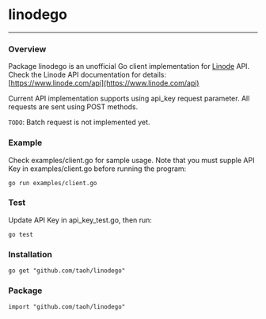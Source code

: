 # linodego
---

### Overview

Package linodego is an unofficial Go client implementation for [Linode](http://www.linode.com) API.
Check the Linode API documentation for details:
[https://www.linode.com/api](https://www.linode.com/api)

Current API implementation supports using api_key request parameter. All
requests are sent using POST methods. 

`TODO`: Batch request is not implemented yet.

### Example

Check examples/client.go for sample usage. Note that you must supple API Key
in examples/client.go before running the program:

```
go run examples/client.go
```

### Test
Update API Key in api_key_test.go, then run:

```
go test
```

### Installation

```
go get "github.com/taoh/linodego"
```

### Package

```
import "github.com/taoh/linodego"
```


